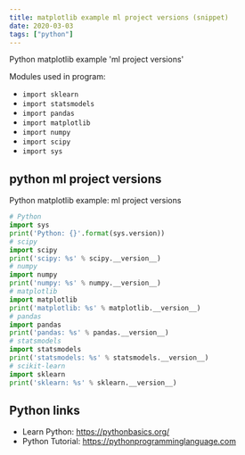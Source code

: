 ```yaml
---
title: matplotlib example ml project versions (snippet)
date: 2020-03-03
tags: ["python"]
---
```

Python matplotlib example 'ml project versions'


Modules used in program: 
* `import sklearn`
* `import statsmodels`
* `import pandas`
* `import matplotlib`
* `import numpy`
* `import scipy`
* `import sys`

## python ml project versions

Python matplotlib example: ml project versions

```python
# Python
import sys
print('Python: {}'.format(sys.version))
# scipy
import scipy
print('scipy: %s' % scipy.__version__)
# numpy
import numpy
print('numpy: %s' % numpy.__version__)
# matplotlib
import matplotlib
print('matplotlib: %s' % matplotlib.__version__)
# pandas
import pandas
print('pandas: %s' % pandas.__version__)
# statsmodels
import statsmodels
print('statsmodels: %s' % statsmodels.__version__)
# scikit-learn
import sklearn
print('sklearn: %s' % sklearn.__version__)

```

## Python links

- Learn Python: https://pythonbasics.org/
- Python Tutorial: https://pythonprogramminglanguage.com
